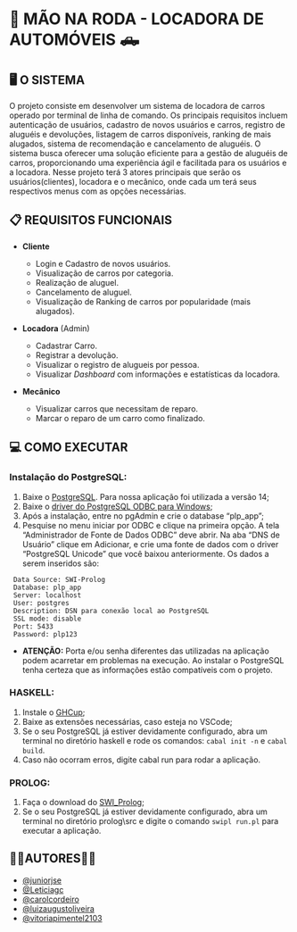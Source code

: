 # 🚗 MÃO NA RODA - LOCADORA DE AUTOMÓVEIS 🛻

## 🖥️ O SISTEMA

O projeto consiste em desenvolver um sistema de locadora de carros operado por terminal de linha de comando. Os principais requisitos incluem autenticação de usuários, cadastro de novos usuários e carros, registro de aluguéis e devoluções, listagem de carros disponíveis, ranking de mais alugados, sistema de recomendação e cancelamento de aluguéis. O sistema busca oferecer uma solução eficiente para a gestão de aluguéis de carros, proporcionando uma experiência ágil e facilitada para os usuários e a locadora. Nesse projeto terá 3 atores principais que serão os usuários(clientes), locadora e o mecânico, onde cada um terá seus respectivos menus com as opções necessárias.

## 📋 REQUISITOS FUNCIONAIS

* **Cliente**  
     - Login e Cadastro de novos usuários.
     - Visualização de carros por categoria.
     - Realização de aluguel.
     - Cancelamento de aluguel.
     - Visualização de Ranking de carros por popularidade (mais alugados).

* **Locadora** (Admin)  
     - Cadastrar Carro.
     - Registrar a devolução.
     - Visualizar o registro de alugueis por pessoa.
     - Visualizar _Dashboard_ com informações e estatísticas da locadora.

* **Mecânico**  
     - Visualizar carros que necessitam de reparo.
     - Marcar o reparo de um carro como finalizado.

## 💻 COMO EXECUTAR

### Instalação do PostgreSQL:

1. Baixe o [PostgreSQL](https://www.enterprisedb.com/postgresql-tutorial-resources-training-2?uuid=b63d9058-0ab9-44f7-aef0-ec0e0e2414e5&campaignId=Product_Trial_PostgreSQL_14). Para nossa aplicação foi utilizada a versão 14;  
2. Baixe o [driver do PostgreSQL ODBC para Windows](https://www.postgresql.org/ftp/odbc/versions/msi/);
3. Após a instalação, entre no pgAdmin e crie o database “plp_app”;
4. Pesquise no menu iniciar por ODBC e clique na primeira opção. A tela “Administrador de Fonte de Dados ODBC” deve abrir. Na aba “DNS de Usuário” clique em Adicionar, e crie uma fonte de dados com o driver “PostgreSQL Unicode” que você baixou anteriormente. Os dados a serem inseridos são:  
>
     Data Source: SWI-Prolog 
     Database: plp_app
     Server: localhost
     User: postgres
     Description: DSN para conexão local ao PostgreSQL
     SSL mode: disable
     Port: 5433
     Password: plp123 

- **ATENÇÃO:** Porta e/ou senha diferentes das utilizadas na aplicação podem acarretar em problemas na execução. Ao instalar o PostgreSQL tenha certeza que as informações estão compatíveis com o projeto.

### HASKELL:

1. Instale o [GHCup](https://www.haskell.org/ghcup/);
2. Baixe as extensões necessárias, caso esteja no VSCode;
3. Se o seu PostgreSQL já estiver devidamente configurado, abra um terminal no diretório haskell e rode os comandos: `cabal init -n` e `cabal build`.
4. Caso não ocorram erros, digite cabal run para rodar a aplicação.

### PROLOG:
 
1. Faça o download do [SWI_Prolog](https://www.swi-prolog.org/download/stable);  
2. Se o seu PostgreSQL já estiver devidamente configurado, abra um terminal no diretório prolog\src e digite o comando `swipl run.pl` para executar a aplicação.


## 👩‍💻AUTORES👨‍💻
- [@juniorjse](https://github.com/juniorjse)
- [@Leticiagc](https://github.com/Leticiagc)
- [@carolcordeiro](https://github.com/carolcordeiro)
- [@luizaugustoliveira](https://github.com/luizaugustoliveira)
- [@vitoriapimentel2103](https://github.com/vitoriapimentel2103)
